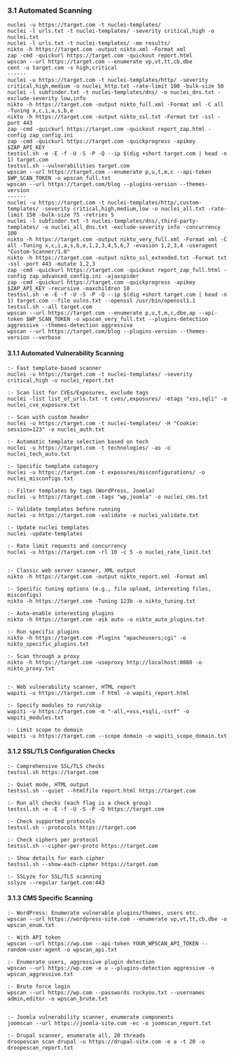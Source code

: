 ### 3.1 Automated Scanning
    nuclei -u https://target.com -t nuclei-templates/
    nuclei -l urls.txt -t nuclei-templates/ -severity critical,high -o nuclei.txt
    nuclei -l urls.txt -t nuclei-templates/ -me results/
    nikto -h https://target.com -output nikto.xml -Format xml
    zap -cmd -quickurl https://target.com -quickout report.html
    wpscan --url https://target.com --enumerate vp,vt,tt,cb,dbe
    cent -u target.com -s high,critical
    ------
    nuclei -u https://target.com -t nuclei-templates/http/ -severity critical,high,medium -o nuclei_http.txt -rate-limit 100 -bulk-size 50
    nuclei -l subfinder.txt -t nuclei-templates/dns/ -o nuclei_dns.txt -exclude-severity low,info
    nikto -h https://target.com -output nikto_full.xml -Format xml -C all -Tuning x,c,i,a,s,b,e
    nikto -h https://target.com -output nikto_ssl.txt -Format txt -ssl -port 443
    zap -cmd -quickurl https://target.com -quickout report_zap.html -config zap_config.ini
    zap -cmd -quickurl https://target.com -quickprogress -apikey $ZAP_API_KEY
    testssl.sh -e -E -f -U -S -P -Q --ip $(dig +short target.com | head -n 1) target.com
    testssl.sh --vulnerabilities target.com
    wpscan --url https://target.com --enumerate p,u,t,m,c --api-token $WP_SCAN_TOKEN -o wpscan_full.txt
    wpscan --url https://target.com/blog --plugins-version --themes-version
    ------
    nuclei -u https://target.com -t nuclei-templates/http/,custom-templates/ -severity critical,high,medium,low -o nuclei_all.txt -rate-limit 150 -bulk-size 75 -retries 5
    nuclei -l subfinder.txt -t nuclei-templates/dns/,third-party-templates/ -o nuclei_all_dns.txt -exclude-severity info -concurrency 100
    nikto -h https://target.com -output nikto_very_full.xml -Format xml -C all -Tuning x,c,i,a,s,b,e,1,2,3,4,5,6,7 -evasion 1,2,3,4 -useragent "Custom-Scanner/1.0"
    nikto -h https://target.com -output nikto_ssl_extended.txt -Format txt -ssl -port 443 -mutate 1,2,3
    zap -cmd -quickurl https://target.com -quickout report_zap_full.html -config zap_advanced_config.ini -ajaxspider
    zap -cmd -quickurl https://target.com -quickprogress -apikey $ZAP_API_KEY -recursive -maxchildren 10
    testssl.sh -e -E -f -U -S -P -Q --ip $(dig +short target.com | head -n 1) target.com --file vulns.txt --openssl /usr/bin/openssl1.1
    testssl.sh --all target.com
    wpscan --url https://target.com --enumerate p,u,t,m,c,dbe,ap --api-token $WP_SCAN_TOKEN -o wpscan_very_full.txt --plugins-detection aggressive --themes-detection aggressive
    wpscan --url https://target.com/blog --plugins-version --themes-version --verbose

#### 3.1.1 Automated Vulnerability Scanning
    :- Fast template-based scanner
    nuclei -u https://target.com -t nuclei-templates/ -severity critical,high -o nuclei_report.txt 
    
    :- Scan list for CVEs/Exposures, exclude tags
    nuclei -list list_of_urls.txt -t cves/,exposures/ -etags "xss,sqli" -o nuclei_cve_exposure.txt 
    
    :- Scan with custom header
    nuclei -u https://target.com -t nuclei-templates/ -H "Cookie: session=123" -o nuclei_auth.txt 
    
    :- Automatic template selection based on tech
    nuclei -u https://target.com -t technologies/ -as -o nuclei_tech_auto.txt
    
    :- Specific template category
    nuclei -u https://target.com -t exposures/misconfigurations/ -o nuclei_misconfigs.txt 
    
    :- Filter templates by tags (WordPress, Joomla)
    nuclei -u https://target.com -tags "wp,joomla" -o nuclei_cms.txt
    
    :- Validate templates before running
    nuclei -u https://target.com -validate -o nuclei_validate.txt
    
    :- Update nuclei templates
    nuclei -update-templates
    
    :- Rate limit requests and concurrency
    nuclei -u https://target.com -rl 10 -c 5 -o nuclei_rate_limit.txt

    
    :- Classic web server scanner, XML output
    nikto -h https://target.com -output nikto_report.xml -Format xml
    
    :- Specific tuning options (e.g., file upload, interesting files, misconfigs)
    nikto -h https://target.com -Tuning 123b -o nikto_tuning.txt
    
    :- Auto-enable interesting plugins
    nikto -h https://target.com -ask auto -o nikto_auto_plugins.txt
    
    :- Run specific plugins
    nikto -h https://target.com -Plugins "apacheusers;cgi" -o nikto_specific_plugins.txt 
    
    :- Scan through a proxy
    nikto -h https://target.com -useproxy http://localhost:8080 -o nikto_proxy.txt 

    
    :- Web vulnerability scanner, HTML report
    wapiti -u https://target.com -f html -o wapiti_report.html
    
    :- Specify modules to run/skip
    wapiti -u https://target.com -m "-all,+xss,+sqli,-csrf" -o wapiti_modules.txt 
    
    :- Limit scope to domain
    wapiti -u https://target.com --scope domain -o wapiti_scope_domain.txt


#### 3.1.2 SSL/TLS Configuration Checks
    :- Comprehensive SSL/TLS checks
    testssl.sh https://target.com
    
    :- Quiet mode, HTML output
    testssl.sh --quiet --htmlfile report.html https://target.com
    
    :- Run all checks (each flag is a check group)
    testssl.sh -e -E -f -U -S -P -Q https://target.com
    
    :- Check supported protocols
    testssl.sh --protocols https://target.com
    
    :- Check ciphers per protocol
    testssl.sh --cipher-per-proto https://target.com
    
    :- Show details for each cipher
    testssl.sh --show-each-cipher https://target.com
    
    :- SSLyze for SSL/TLS scanning
    sslyze --regular target.com:443


#### 3.1.3 CMS Specific Scanning
    :- WordPress: Enumerate vulnerable plugins/themes, users etc.
    wpscan --url https://wordpress-site.com --enumerate vp,vt,tt,cb,dbe -o wpscan_enum.txt 
    
    :- With API token
    wpscan --url https://wp.com --api-token YOUR_WPSCAN_API_TOKEN --random-user-agent -o wpscan_api.txt 
    
    :- Enumerate users, aggressive plugin detection
    wpscan --url https://wp.com -e u --plugins-detection aggressive -o wpscan_aggressive.txt 
    
    :- Brute force login
    wpscan --url https://wp.com --passwords rockyou.txt --usernames admin,editor -o wpscan_brute.txt 

    
    :- Joomla vulnerability scanner, enumerate components
    joomscan --url https://joomla-site.com -ec -o joomscan_report.txt
    
    :- Drupal scanner, enumerate all, 20 threads
    droopescan scan drupal -u https://drupal-site.com -e a -t 20 -o droopescan_report.txt 
